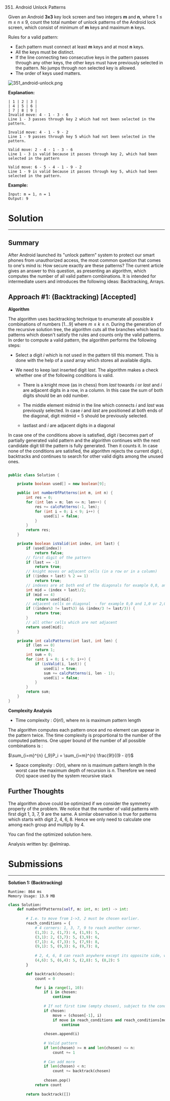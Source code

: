 351. Android Unlock Patterns

Given an Android **3x3** key lock screen and two integers **m** and **n**, where 1 ≤ m ≤ n ≤ 9, count the total number of unlock patterns of the Android lock screen, which consist of minimum of **m** keys and maximum **n** keys.

 

Rules for a valid pattern:

* Each pattern must connect at least **m** keys and at most **n** keys.
* All the keys must be distinct.
* If the line connecting two consecutive keys in the pattern passes through any other keys, the other keys must have previously selected in the pattern. No jumps through non selected key is allowed.
* The order of keys used matters.
 
![351_android-unlock.png](img/351_android-unlock.png)

**Explanation:**
```
| 1 | 2 | 3 |
| 4 | 5 | 6 |
| 7 | 8 | 9 |
Invalid move: 4 - 1 - 3 - 6
Line 1 - 3 passes through key 2 which had not been selected in the pattern.

Invalid move: 4 - 1 - 9 - 2
Line 1 - 9 passes through key 5 which had not been selected in the pattern.

Valid move: 2 - 4 - 1 - 3 - 6
Line 1 - 3 is valid because it passes through key 2, which had been selected in the pattern

Valid move: 6 - 5 - 4 - 1 - 9 - 2
Line 1 - 9 is valid because it passes through key 5, which had been selected in the pattern.
```
 

**Example:**
```
Input: m = 1, n = 1
Output: 9
```

# Solution
---
## Summary

After Android launched its "unlock pattern" system to protect our smart phones from unauthorized access, the most common question that comes to one's mind is: How secure exactly are these patterns? The current article gives an answer to this question, as presenting an algorithm, which computes the number of all valid pattern combinations. It is intended for intermediate users and introduces the following ideas: Backtracking, Arrays.

## Approach #1: (Backtracking) [Accepted]
**Algorithm**

The algorithm uses backtracking technique to enumerate all possible $k$ combinations of numbers $[1\dots 9]$ where $m \leq k \leq n$. During the generation of the recursive solution tree, the algorithm cuts all the branches which lead to patterns which doesn't satisfy the rules and counts only the valid patterns. In order to compute a valid pattern, the algorithm performs the following steps:

* Select a digit $i$ which is not used in the pattern till this moment. This is done with the help of a $used$ array which stores all available digits.

* We need to keep last inserted digit $last$. The algorithm makes a check whether one of the following conditions is valid.

    * There is a knight move (as in chess) from $last$ towards $i$ or $last$ and $i$ are adjacent digits in a row, in a column. In this case the sum of both digits should be an odd number.

    * The middle element midmid in the line which connects $i$ and $last$ was previously selected. In case $i$ and $last$ are positioned at both ends of the diagonal, digit midmid = 5 should be previously selected.

    * lastlast and $i$ are adjacent digits in a diagonal

In case one of the conditions above is satisfied, digit $i$ becomes part of partially generated valid pattern and the algorithm continues with the next candidate digit till the pattern is fully generated. Then it counts it. In case none of the conditions are satisfied, the algorithm rejects the current digit $i$, backtracks and continues to search for other valid digits among the unused ones.

```java

public class Solution {

    private boolean used[] = new boolean[9];

    public int numberOfPatterns(int m, int n) {	        
        int res = 0;
        for (int len = m; len <= n; len++) {	            
            res += calcPatterns(-1, len);
            for (int i = 0; i < 9; i++) {	                
                used[i] = false;
            }            
        }
        return res;
    }

    private boolean isValid(int index, int last) {
        if (used[index])
            return false;
        // first digit of the pattern    
        if (last == -1)
            return true;
        // knight moves or adjacent cells (in a row or in a column)	       
        if ((index + last) % 2 == 1)
            return true;
        // indexes are at both end of the diagonals for example 0,0, and 8,8          
        int mid = (index + last)/2;
        if (mid == 4)
            return used[mid];
        // adjacent cells on diagonal  - for example 0,0 and 1,0 or 2,0 and //1,1
        if ((index%3 != last%3) && (index/3 != last/3)) {
            return true;
        }
        // all other cells which are not adjacent
        return used[mid];
    }

    private int calcPatterns(int last, int len) {
        if (len == 0)
            return 1;    
        int sum = 0;
        for (int i = 0; i < 9; i++) {
            if (isValid(i, last)) {
                used[i] = true;
                sum += calcPatterns(i, len - 1);
                used[i] = false;                    
            }
        }
        return sum;
    }
}
```

**Complexity Analysis**

* Time complexity : $O( n!)$, where nn is maximum pattern length

The algorithm computes each pattern once and no element can appear in the pattern twice. The time complexity is proportional to the number of the computed patterns. One upper bound of the number of all possible combinations is :

$\sum_{i=m}^{n} {_9}P_i = \sum_{i=m}^{n} \frac{9!}{(9 - i)!}$
 

* Space complexity : $O(n)$, where nn is maximum pattern length In the worst case the maximum depth of recursion is $n$. Therefore we need $O( n)$ space used by the system recursive stack

## Further Thoughts
The algorithm above could be optimized if we consider the symmetry property of the problem. We notice that the number of valid patterns with first digit 1, 3, 7, 9 are the same. A similar observation is true for patterns which starts with digit 2, 4, 6, 8. Hence we only need to calculate one among each group and multiply by 4.

You can find the optimized solution here.

Analysis written by: @elmirap.

# Submissions
---
**Solution 1: (Backtracking)**
```
Runtime: 864 ms
Memory Usage: 13.9 MB
```
```python
class Solution:
    def numberOfPatterns(self, m: int, n: int) -> int:
        
        # I.e. to move from 1->3, 2 must be chosen earlier.
        reach_conditions = {
            # 4 corners: 1, 3, 7, 9 to reach another corner.
            (1,3): 2, (1,7): 4, (1,9): 5,            
            (3,1): 2, (3,7): 5, (3,9): 6,
            (7,1): 4, (7,3): 5, (7,9): 8,
            (9,1): 5, (9,3): 6, (9,7): 8,
			
			# 2, 4, 6, 8 can reach anywhere except its opposite side, which need to cross 5.
            (4,6): 5, (6,4): 5, (2,8): 5, (8,2): 5
        }

        def backtrack(chosen):
            count = 0

            for i in range(1, 10):
                if i in chosen:
                    continue
                 
                # If not first time (empty chosen), subject to the condition above
                if chosen:
                    move = (chosen[-1], i)
                    if move in reach_conditions and reach_conditions[move] not in chosen:
                        continue
                        
                chosen.append(i)
                
                # Valid pattern
                if len(chosen) >= m and len(chosen) <= n:
                    count += 1
                    
                # Can add more
                if len(chosen) < n:
                    count += backtrack(chosen)
                    
                chosen.pop()
            return count
                
        return backtrack([])
```